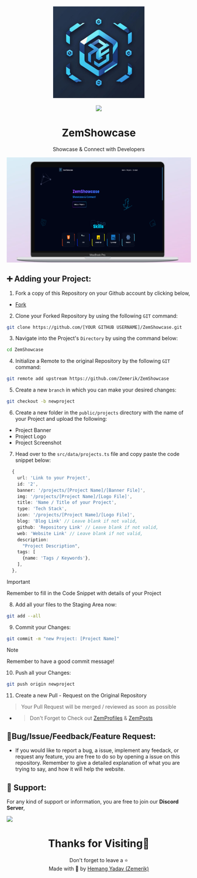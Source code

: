 <p align = "center">

<img src = "public/logo.png" style = "height:250px;width:250px">

<br>

<br>

<img src = "https://skillicons.dev/icons?i=javascript,css,html,react,vscode,vercel,github&perline=25">

</p>

<h1 align = "center">
  ZemShowcase
</h1>

<p align = "center">
  Showcase & Connect with Developers
</p>

<p align = "center">
  <img src = "public/Screenshot.png">
</p>

## ➕ Adding your Project:

1. Fork a copy of this Repository on your Github account by clicking below,

- [Fork](https://github.com/Zemerik/ZemShowcase/fork)

2. Clone your Forked Repository by using the following `GIT` command:

```bash
git clone https://github.com/[YOUR GITHUB USERNAME]/ZemShowcase.git
```

3. Navigate into the Project's `Directory` by using the command below:

```bash
cd ZemShowcase
```

4. Initialize a Remote to the original Repository by the following `GIT` command:

```bash
git remote add upstream https://github.com/Zemerik/ZemShowcase
```

5. Create a new `branch` in which you can make your desired changes:

```bash
git checkout -b newproject
```

6. Create a new folder in the `public/projects` directory with the name of your Project and upload the following:

- Project Banner
- Project Logo
- Project Screenshot

7. Head over to the `src/data/projects.ts` file and copy paste the code snippet below:

```ts
  {
    url: 'Link to your Project',
    id: '2',
    banner: '/projects/[Project Name]/[Banner File]',
    img: '/projects/[Project Name]/[Logo File]',
    title: 'Name / Title of your Project',
    type: 'Tech Stack',
    icon: '/projects/[Project Name]/[Logo File]',
    blog: 'Blog Link' // Leave blank if not valid,
    github: 'Repository Link' // Leave blank if not valid,
    web: 'Website Link' // Leave blank if not valid,
    description:
      "Project Description",
    tags: [
      {name: 'Tags / Keywords'},
    ],
  },
  ```

> [!Important]
> Remember to fill in the Code Snippet with details of your Project

8. Add all your files to the Staging Area now:

```bash
git add --all
```

9. Commit your Changes:

```bash
git commit -m "new Project: [Project Name]"
```

> [!Note]
> Remember to have a good commit message!

10. Push all your Changes:

```bash
git push origin newproject
```

11. Create a new Pull - Request on the Original Repository

> Your Pull Request will be merged / reviewed as soon as possible

- > Don't Forget to Check out [ZemProfiles](https://github.com/Zemerik/ZemProfiles) & [ZemPosts](https://github.com/Zemerik/ZemPosts)

## 🐞Bug/Issue/Feedback/Feature Request:

- If you would like to report a bug, a issue, implement any feedack, or request any feature, you are free to do so by opening a issue on this repository. Remember to give a detailed explanation of what you are trying to say, and how it will help the website. 

## 💁 Support:

For any kind of support or inforrmation, you are free to join our **Discord Server**,

<a href = "https://discord.gg/UF9KsmuGbr">
  <img src = "https://invidget.switchblade.xyz/UF9KsmuGbr">
</a>

<h1 align = "center">
  Thanks for Visiting🙏
</h1>

<p align = "center">
  Don't forget to leave a ⭐ 
  <br>
  Made with 💖 by <a href = "https://github.com/Zemerik">Hemang Yadav (Zemerik)</a>
</p>
